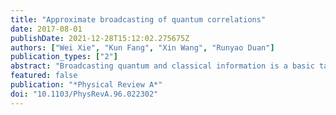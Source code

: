 ```yaml
---
title: "Approximate broadcasting of quantum correlations"
date: 2017-08-01
publishDate: 2021-12-28T15:12:02.275675Z
authors: ["Wei Xie", "Kun Fang", "Xin Wang", "Runyao Duan"]
publication_types: ["2"]
abstract: "Broadcasting quantum and classical information is a basic task in quantum information processing, and is also a useful model in the study of quantum correlations including quantum discord. We establish a full operational characterization of two-sided quantum discord in terms of bilocal broadcasting of quantum correlations. Moreover, we show that both the optimal fidelity of unilocal broadcasting of the correlations in an arbitrary bipartite quantum state and that of broadcasting an arbitrary set of quantum states can be formulized as semidefinite programs (SDPs), which are efficiently computable. We also analyze some properties of these SDPs and evaluate the broadcasting fidelities for some cases of interest."
featured: false
publication: "*Physical Review A*"
doi: "10.1103/PhysRevA.96.022302"
---
```


